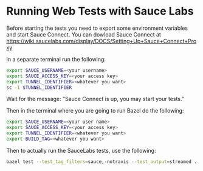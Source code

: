 # Running Web Tests with Sauce Labs

Before starting the tests you need to export some environment variables and
start Sauce Connect. You can dowload Sauce Connect at
https://wiki.saucelabs.com/display/DOCS/Setting+Up+Sauce+Connect+Proxy

In a separate terminal run the following:

```sh
export SAUCE_USERNAME=<your username>
export SAUCE_ACCESS_KEY=<your access key>
export TUNNEL_IDENTIFIER=<whatever you want>
sc -i $TUNNEL_IDENTIFIER
```

Wait for the message: "Sauce Connect is up, you may start your tests."

Then in the terminal where you are going to run Bazel do the following:

```sh
export SAUCE_USERNAME=<your user name>
export SAUCE_ACCESS_KEY=<your access key>
export TUNNEL_IDENTIFIER=<whatever you want>
export BUILD_TAG=<whatever you want>
```

Then to actually run the SauceLabs tests, use the following:

```sh
bazel test --test_tag_filters=sauce,-notravis --test_output=streamed ...
```
